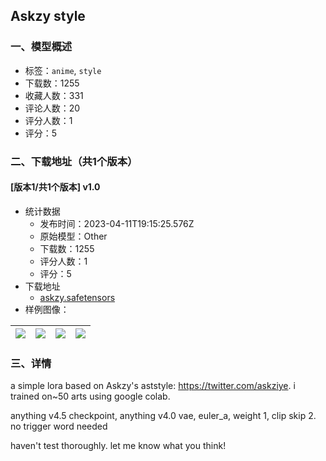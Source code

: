 ## Askzy style
### 一、模型概述

- 标签：`anime`, `style`
- 下载数：1255
- 收藏人数：331
- 评论人数：20
- 评分人数：1
- 评分：5

### 二、下载地址（共1个版本）

#### [版本1/共1个版本] v1.0

- 统计数据
  - 发布时间：2023-04-11T19:15:25.576Z
  - 原始模型：Other
  - 下载数：1255
  - 评分人数：1
  - 评分：5
- 下载地址
  - [askzy.safetensors](https://civitai.com/api/download/models/43014)
- 样例图像：

| <img src="https://image.civitai.com/xG1nkqKTMzGDvpLrqFT7WA/54e6e666-a18c-4c64-a118-d77b311d3900/width=450/471326.jpeg" /> | <img src="https://image.civitai.com/xG1nkqKTMzGDvpLrqFT7WA/be0d8326-4cef-4ebc-233a-c0def386a500/width=450/471354.jpeg" /> | <img src="https://image.civitai.com/xG1nkqKTMzGDvpLrqFT7WA/cf87699e-2d43-4012-0d43-2e5e81a3df00/width=450/471369.jpeg" /> | <img src="https://image.civitai.com/xG1nkqKTMzGDvpLrqFT7WA/62772e71-fb59-44c5-9499-101f13579e00/width=450/471394.jpeg" /> |
| ---- | ---- | ---- | ---- |


### 三、详情
<p>a simple lora based on Askzy's aststyle: <a target="_blank" rel="ugc" href="https://twitter.com/askziye">https://twitter.com/askziye</a>. i trained on~50 arts using google colab.</p><p>anything v4.5 checkpoint, anything v4.0 vae, euler_a, weight 1, clip skip 2. no trigger word needed</p><p>haven't test thoroughly. let me know what you think!</p>